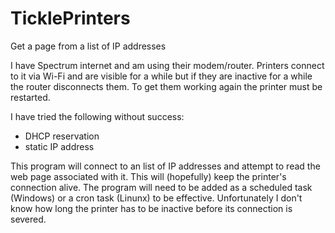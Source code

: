 # TicklePrinters
Get a page from a list of IP addresses

I have Spectrum internet and am using their modem/router. Printers connect to it via Wi-Fi and are visible for a while but
if they are inactive for a while the router disconnects them. To get them working again the printer must be restarted.

I have tried the following without success:

- DHCP reservation
- static IP address

This program will connect to an list of IP addresses and attempt to read the web page associated with it. This will
(hopefully) keep the printer's connection alive. The program will need to be added as a scheduled task (Windows) or
a cron task (Linunx) to be effective.  Unfortunately I don't know how long the printer has to be inactive before its
connection is severed.
